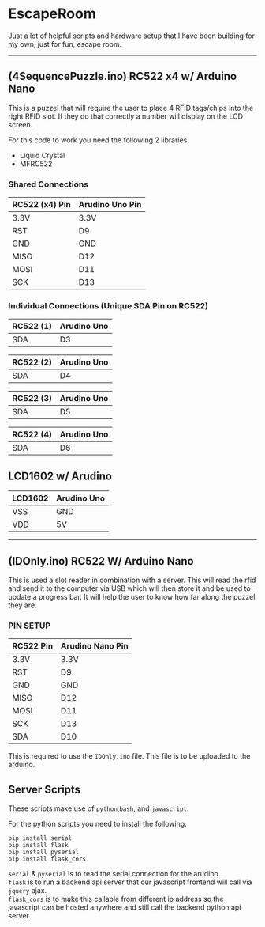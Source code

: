 # EscapeRoom
Just a lot of helpful scripts and hardware setup that I have been building for my own, just for fun, escape room.

------------------------------------------------------------

## (4SequencePuzzle.ino) RC522 x4 w/ Arduino Nano
This is a puzzel that will require the user to place 4 RFID tags/chips into the right RFID slot. If they do that correctly a number will display on the LCD screen.

For this code to work you need the following 2 libraries:
* Liquid Crystal
* MFRC522

### Shared Connections
|RC522 (x4) Pin|Arudino Uno Pin|
|----|----|
|3.3V|3.3V|
|RST|D9|
|GND|GND|
|MISO|D12|
|MOSI|D11|
|SCK|D13|

### Individual Connections (Unique SDA Pin on RC522)

|RC522 (1) | Arudino Uno |
| -----| -----|
|SDA|D3|

|RC522 (2) | Arudino Uno |
| -----| -----|
|SDA|D4|

|RC522 (3) | Arudino Uno |
| -----| -----|
|SDA|D5|

|RC522 (4) | Arudino Uno |
| -----| -----|
|SDA|D6|


## LCD1602 w/ Arudino
|LCD1602| Arudino Uno|
|----|-----|
|VSS|GND|
|VDD|5V|

-------------------------------------------------------------

## (IDOnly.ino) RC522 W/ Arduino Nano
This is used a slot reader in combination with a server. This will read the rfid and send it to the computer via USB which will then store it and be used to update a progress bar. It will help the user to know how far along the puzzel they are.

### PIN SETUP

|RC522 Pin|Arudino Nano Pin|
|----|----|
|3.3V|3.3V|
|RST|D9|
|GND|GND|
|MISO|D12|
|MOSI|D11|
|SCK|D13|
|SDA|D10|

This is required to use the `IDOnly.ino` file. This file is to be uploaded to the arduino.

## Server Scripts
These scripts make use of `python`,`bash`, and `javascript`.

For the python scripts you need to install the following:
```
pip install serial
pip install flask
pip install pyserial
pip install flask_cors
```
`serial` & `pyserial` is to read the serial connection for the arudino<br/>
`flask` is to run a backend api server that our javascript frontend will call via `jquery` ajax.<br/>
`flask_cors` is to make this callable from different ip address so the javascript can be hosted anywhere and still call the backend python api server.<br/>
